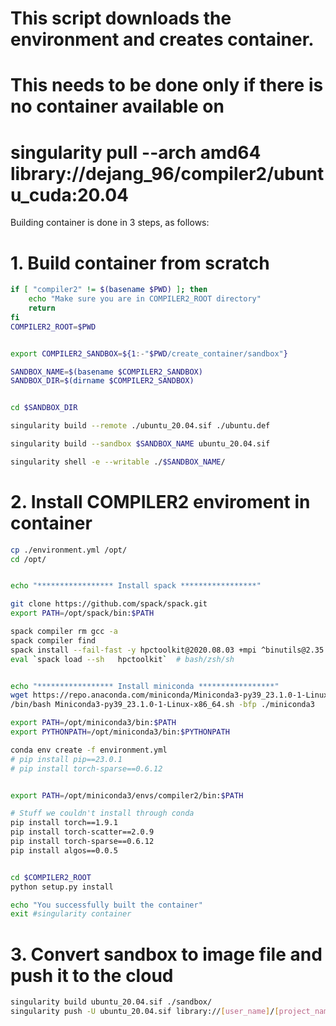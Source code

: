 # This script downloads the environment and creates container. 

# This needs to be done only if there is no container available on
# singularity pull --arch amd64 library://dejang_96/compiler2/ubuntu_cuda:20.04

Building container is done in 3 steps, as follows:


# 1. Build container from scratch

```bash
if [ "compiler2" != $(basename $PWD) ]; then
    echo "Make sure you are in COMPILER2_ROOT directory"
    return
fi
COMPILER2_ROOT=$PWD


export COMPILER2_SANDBOX=${1:-"$PWD/create_container/sandbox"}

SANDBOX_NAME=$(basename $COMPILER2_SANDBOX)
SANDBOX_DIR=$(dirname $COMPILER2_SANDBOX)


cd $SANDBOX_DIR

singularity build --remote ./ubuntu_20.04.sif ./ubuntu.def

singularity build --sandbox $SANDBOX_NAME ubuntu_20.04.sif

singularity shell -e --writable ./$SANDBOX_NAME/
```

# 2. Install COMPILER2 enviroment in container

```bash
cp ./environment.yml /opt/
cd /opt/


echo "***************** Install spack *****************"

git clone https://github.com/spack/spack.git
export PATH=/opt/spack/bin:$PATH

spack compiler rm gcc -a
spack compiler find
spack install --fail-fast -y hpctoolkit@2020.08.03 +mpi ^binutils@2.35
eval `spack load --sh   hpctoolkit`  # bash/zsh/sh


echo "***************** Install miniconda *****************"
wget https://repo.anaconda.com/miniconda/Miniconda3-py39_23.1.0-1-Linux-x86_64.sh
/bin/bash Miniconda3-py39_23.1.0-1-Linux-x86_64.sh -bfp ./miniconda3

export PATH=/opt/miniconda3/bin:$PATH
export PYTHONPATH=/opt/miniconda3/bin:$PYTHONPATH

conda env create -f environment.yml
# pip install pip==23.0.1
# pip install torch-sparse==0.6.12


export PATH=/opt/miniconda3/envs/compiler2/bin:$PATH

# Stuff we couldn't install through conda
pip install torch==1.9.1
pip install torch-scatter==2.0.9
pip install torch-sparse==0.6.12
pip install algos==0.0.5


cd $COMPILER2_ROOT
python setup.py install

echo "You successfully built the container"
exit #singularity container
```

# 3. Convert sandbox to image file and push it to the cloud
```bash
singularity build ubuntu_20.04.sif ./sandbox/
singularity push -U ubuntu_20.04.sif library://[user_name]/[project_name]/[image_name:version]
```


